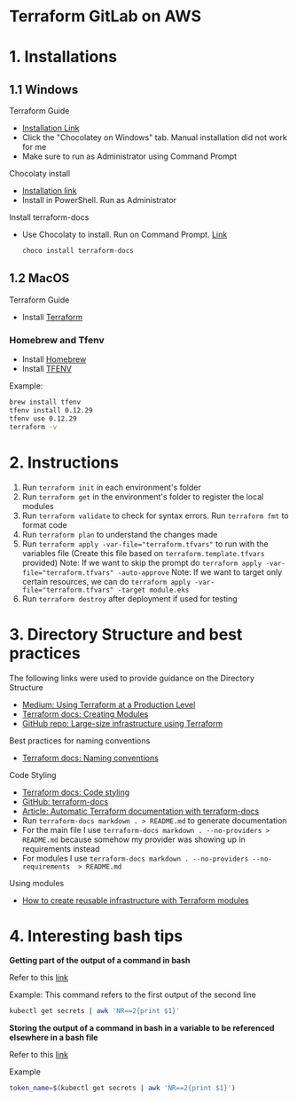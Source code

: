 # Terraform GitLab on AWS

# 1. Installations

## 1.1 Windows

Terraform Guide

- [Installation Link](https://learn.hashicorp.com/terraform/getting-started/install)
- Click the "Chocolatey on Windows" tab. Manual installation did not work for me
- Make sure to run as Administrator using Command Prompt

Chocolaty install

- [Installation link](https://chocolatey.org/install#install-step1)
- Install in PowerShell. Run as Administrator

Install terraform-docs

- Use Chocolaty to install. Run on Command Prompt. [Link](https://github.com/terraform-docs/terraform-docs)

  ```bash
  choco install terraform-docs
  ```

## 1.2 MacOS

Terraform Guide

  - Install [Terraform](https://www.terraform.io/downloads.html)

### Homebrew and Tfenv

  - Install [Homebrew](https://brew.sh/)
  - Install [TFENV](https://github.com/tfutils/tfenv)

Example:

```bash
brew install tfenv
tfenv install 0.12.29
tfenv use 0.12.29
terraform -v
```

# 2. Instructions

1. Run `terraform init` in each environment's folder
2. Run `terraform get` in the environment's folder to register the local modules
3. Run `terraform validate` to check for syntax errors. Run `terraform fmt` to format code
4. Run `terraform plan` to understand the changes made
5. Run `terraform apply -var-file="terraform.tfvars"` to run with the variables file (Create this file based on `terraform.template.tfvars` provided)
Note: If we want to skip the prompt do `terraform apply -var-file="terraform.tfvars" -auto-approve`
Note: If we want to target only certain resources, we can do `terraform apply -var-file="terraform.tfvars" -target module.eks`
6. Run `terraform destroy` after deployment if used for testing

# 3. Directory Structure and best practices

The following links were used to provide guidance on the Directory Structure

- [Medium: Using Terraform at a Production Level](https://medium.com/@njfix6/using-terraform-at-a-production-level-ec1705a19d82)
- [Terraform docs: Creating Modules](https://www.terraform.io/docs/modules/index.html)
- [GitHub repo: Large-size infrastructure using Terraform](https://github.com/antonbabenko/terraform-best-practices/tree/master/examples/large-terraform)

Best practices for naming conventions

- [Terraform docs: Naming conventions](https://www.terraform-best-practices.com/naming)

Code Styling

- [Terraform docs: Code styling](https://www.terraform-best-practices.com/code-styling)
- [GitHub: terraform-docs](https://github.com/terraform-docs/terraform-docs)
- [Article: Automatic Terraform documentation with terraform-docs](https://www.unixdaemon.net/cloud/automatic-terraform-documentation-with-terraform-docs/)
- Run `terraform-docs markdown . > README.md` to generate documentation
- For the main file I use `terraform-docs markdown . --no-providers > README.md` because somehow my provider was showing up in requirements instead
- For modules I use `terraform-docs markdown . --no-providers --no-requirements  > README.md`

Using modules

- [How to create reusable infrastructure with Terraform modules](https://blog.gruntwork.io/@brikis98?source=post_page-----25526d65f73d----------------------)

# 4. Interesting bash tips

**Getting part of the output of a command in bash**

Refer to this [link](https://stackoverflow.com/questions/25116521/how-do-i-get-a-part-of-the-output-of-a-command-in-linux-bash)

Example: This command refers to the first output of the second line

```bash
kubectl get secrets | awk 'NR==2{print $1}'
```

**Storing the output of a command in bash in a variable to be referenced elsewhere in a bash file**

Refer to this [link](https://www.tecmint.com/assign-linux-command-output-to-variable/#:~:text=shell%20scripting%20purpose.-,To%20store%20the%20output%20of%20a%20command%20in%20a%20variable,command%20%5Boption%20...%5D)

Example

```bash
token_name=$(kubectl get secrets | awk 'NR==2{print $1}')
```

